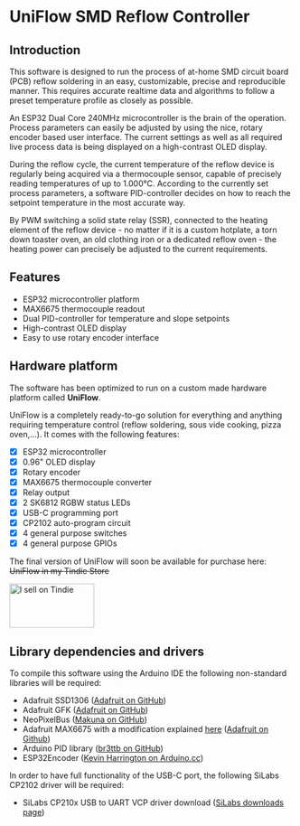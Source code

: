 # UniFlow SMD Reflow Controller

## Introduction

This software is designed to run the process of at-home SMD circuit board (PCB) reflow soldering in an easy, customizable, precise and reproducible manner. This requires accurate realtime data and algorithms to follow a preset temperature profile as closely as possible.

An ESP32 Dual Core 240MHz microcontroller is the brain of the operation. Process parameters can easily be adjusted by using the nice, rotary encoder based user interface. The current settings as well as all required live process data is being displayed on a high-contrast OLED display.

During the reflow cycle, the current temperature of the reflow device is regularly being acquired via a thermocouple sensor, capable of precisely reading temperatures of up to 1.000&deg;C. According to the currently set process parameters, a software PID-controller decides on how to reach the setpoint temperature in the most accurate way.

By PWM switching a solid state relay (SSR), connected to the heating element of the reflow device - no matter if it is a custom hotplate, a torn down toaster oven, an old clothing iron or a dedicated reflow oven - the heating power can precisely be adjusted to the current requirements.


## Features

* ESP32 microcontroller platform
* MAX6675 thermocouple readout
* Dual PID-controller for temperature and slope setpoints
* High-contrast OLED display
* Easy to use rotary encoder interface


## Hardware platform

The software has been optimized to run on a custom made hardware platform called **UniFlow**.

UniFlow is a completely ready-to-go solution for everything and anything requiring temperature control (reflow soldering, sous vide cooking, pizza oven,...). It comes with the following features:

- [x] ESP32 microcontroller
- [x] 0.96" OLED display
- [x] Rotary encoder
- [x] MAX6675 thermocouple converter
- [x] Relay output
- [x] 2 SK6812 RGBW status LEDs
- [x] USB-C programming port
- [x] CP2102 auto-program circuit
- [x] 4 general purpose switches
- [x] 4 general purpose GPIOs

The final version of UniFlow will soon be available for purchase here: ~~UniFlow in my Tindie Store~~

<a href="https://www.tindie.com/stores/marcosprojects/?ref=offsite_badges&utm_source=sellers_marcosprojects&utm_medium=badges&utm_campaign=badge_medium" target="_blank"><img src="https://d2ss6ovg47m0r5.cloudfront.net/badges/tindie-mediums.png" alt="I sell on Tindie" width="150" height="78"></a>


## Library dependencies and drivers

To compile this software using the Arduino IDE the following non-standard libraries will be required:

* Adafruit SSD1306 ([Adafruit on GitHub](https://github.com/adafruit/Adafruit_SSD1306))
* Adafruit GFK ([Adafruit on GitHub](https://github.com/adafruit/Adafruit-GFX-Library))
* NeoPixelBus ([Makuna on GitHub](https://github.com/Makuna/NeoPixelBus))
* Adafruit MAX6675 with a modification explained [here](https://github.com/adafruit/MAX6675-library/issues/9) ([Adafruit on Github](https://github.com/adafruit/MAX6675-library))
* Arduino PID library ([br3ttb on GitHub](https://github.com/br3ttb/Arduino-PID-Library))
* ESP32Encoder ([Kevin Harrington on Arduino.cc](https://www.arduino.cc/reference/en/libraries/esp32encoder/))

In order to have full functionality of the USB-C port, the following SiLabs CP2102 driver will be required:
* SiLabs CP210x USB to UART VCP driver download ([SiLabs downloads page](https://www.silabs.com/developers/usb-to-uart-bridge-vcp-drivers))
